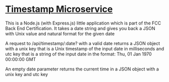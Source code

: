 
# [Timestamp Microservice](https://boilerplate-project-timestamp.tepa6aut.repl.co)
This is a Node.js (with Express.js) little application which is part of the FCC Back End Certification. It takes a date string and gives you back a JSON with Unix value and natural format for the given date

A request to /api/timestamp/:date? with a valid date returns a JSON object with a unix key that is a Unix timestamp of the input date in milliseconds and utc key that is a string of the input date in the format: Thu, 01 Jan 1970 00:00:00 GMT

An empty date parameter returns the current time in a JSON object with a unix key and utc key
